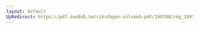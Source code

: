 ```yaml
---
layout: default
UpRedirect: https://pdf.swedeb.se/riksdagen-volumeG-pdf/199798/reg_199798/reg_199798_0432.pdf
---
```


